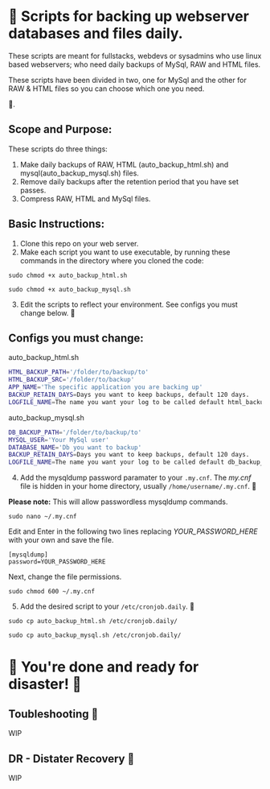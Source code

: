 # 🚀 Scripts for backing up webserver databases and files daily.

These scripts are meant for fullstacks, webdevs or sysadmins who use linux based webservers; who need daily backups of MySql, RAW and HTML files. 

These scripts have been divided in two, one for MySql and the other for RAW & HTML files so you can choose which one you need.

:smiling_face_with_three_hearts:.

## Scope and Purpose:
These scripts do three things:
1. Make daily backups of RAW, HTML (auto_backup_html.sh) and mysql(auto_backup_mysql.sh) files.
2. Remove daily backups after the retention period that you have set passes.
3. Compress RAW, HTML and MySql files.

## Basic Instructions:
1. Clone this repo on your web server.
2. Make each script you want to use executable, by running these commands in the directory where you cloned the code:

```
sudo chmod +x auto_backup_html.sh
```
```
sudo chmod +x auto_backup_mysql.sh
```

3. Edit the scripts to reflect your environment. See configs you must change below. 🔽

## Configs you must change:
auto_backup_html.sh
```bash
HTML_BACKUP_PATH='/folder/to/backup/to'
HTML_BACKUP_SRC='/folder/to/backup'
APP_NAME='The specific application you are backing up'
BACKUP_RETAIN_DAYS=Days you want to keep backups, default 120 days.
LOGFILE_NAME=The name you want your log to be called default html_backup_log
```

auto_backup_mysql.sh
```bash
DB_BACKUP_PATH='/folder/to/backup/to'
MYSQL_USER='Your MySql user'
DATABASE_NAME='Db you want to backup'
BACKUP_RETAIN_DAYS=Days you want to keep backups, default 120 days.
LOGFILE_NAME=The name you want your log to be called default db_backup_log
```
4. Add the mysqldump password paramater to your `.my.cnf`. 
The *my.cnf* file is hidden in your home directory, usually `/home/username/.my.cnf`. 🔽

**Please note:** This will allow passwordless mysqldump commands.
```config
sudo nano ~/.my.cnf
```
Edit and Enter in the following two lines replacing *YOUR_PASSWORD_HERE* with your own and save the file.
```config
[mysqldump]
password=YOUR_PASSWORD_HERE
```
Next, change the file permissions.
```config
sudo chmod 600 ~/.my.cnf
```
5. Add the desired script to your `/etc/cronjob.daily`. 🔽
```config
sudo cp auto_backup_html.sh /etc/cronjob.daily/
```
```config
sudo cp auto_backup_mysql.sh /etc/cronjob.daily/
```
# 🚀 You're done and ready for disaster! 🚀
## Toubleshooting 🐛
WIP
## DR - Distater Recovery 🥳
WIP

